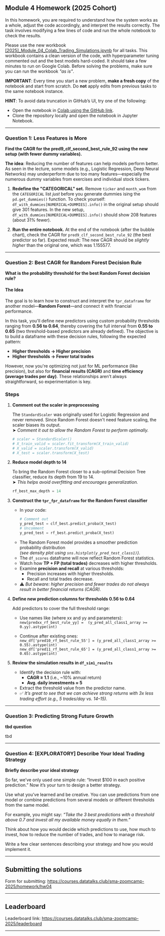 ## Module 4 Homework (2025 Cohort)

In this homework, you are required to understand how the system works as a whole, adjust the code accordingly, and interpret the results correctly. The task involves modifying a few lines of code and run the whole notebook to check the results.

Please use the new workbook [[2025]_Module_04_Colab_Trading_Simulations.ipynb](https://github.com/DataTalksClub/stock-markets-analytics-zoomcamp/blob/main/04-trading-strategy-and-simulation/%5B2025%5D_Module_04_Colab_Trading_Simulations.ipynb) for all tasks. This workbook contains a clean version of the code, with hyperparameter tuning commented out and the best models hard-coded. It should take a few minutes to run on Google Colab. Before solving the problems, make sure you can run the workbook *"as is"*.

**IMPORTANT**: Every time you start a new problem, **make a fresh copy** of the notebook and start from scratch. Do **not** apply edits from previous tasks to the same notebook instance.

**HINT**: To avoid data truncation in GitHub’s UI, try one of the following:
* Open the notebook in [Colab using the GitHub link](https://colab.research.google.com/github/DataTalksClub/stock-markets-analytics-zoomcamp/blob/main/04-trading-strategy-and-simulation/%5B2025%5D_Module_04_Colab_Trading_Simulations.ipynb).
* Clone the repository locally and open the notebook in Jupyter Notebook.


---
### Question 1: Less Features is More 

**Find the CAGR for the pred9_clf_second_best_rule_92	using the new setup (with fewer dummy variables).**


**The idea**: Reducing the number of features can help models perform better. As seen in the lecture, some models (e.g., Logistic Regression, Deep Neural Networks) may underperform due to too many features—especially the numerous dummy variables from exercises and individual stock tickers.

1) **Redefine the "CATEGORICAL" set.** 
Remove `ticker` and `month_wom` from the `CATEGORICAL` list *just* before you generate dummies ising the `pd.get_dummies()` function. To check yourself: `df_with_dummies[NUMERICAL+DUMMIES].info()` in the original setup should give 301 features. In the new setup, `df_with_dummies[NUMERICAL+DUMMIES].info()` should show 208 features (about 31% fewer).

2) **Run the entire notebook.** 
At the end of the notebook (after the bubble chart), check the CAGR for `pred9_clf_second_best_rule_92` (the best predictor so far). Expected result: The new CAGR should be *slightly higher* than the original one, which was 1.155577.
 
---
### Question 2: Best CAGR for Random Forest Decision Rule

**What is the probability threshold for the best Random Forest decision rule?**


#### **The Idea**

The goal is to learn how to construct and interpret the `tpr_dataframe` for another model—**Random Forest**—and connect it with financial performance.

In this task, you'll define new predictors using custom probability thresholds ranging from **0.56 to 0.64**, thereby covering the full interval from **0.55 to 0.65** (two threshold-based predictors are already defined). The objective is to build a dataframe with these decision rules, following the expected pattern:

- **Higher thresholds → Higher precision**
- **Higher thresholds → Fewer total trades**

However, now you're optimizing not just for ML performance (like precision), but also for **financial results (CAGR)** and **time efficiency (average trades per day)**. These relationships aren’t always straightforward, so experimentation is key.



### Steps

1. **Comment out the scaler in preprocessing**

   The `StandardScaler` was originally used for Logistic Regression and never removed. Since Random Forest doesn't need feature scaling, the scaler biases its output.  
   ➤ *Comment it out to allow the Random Forest to perform optimally.*
   ```python
   # scaler = StandardScaler()
   # X_train_valid = scaler.fit_transform(X_train_valid)
   # X_valid = scaler.transform(X_valid)
   # X_test = scaler.transform(X_test)
   ```

2. **Reduce model depth to 14**

   To bring the Random Forest closer to a sub-optimal Decision Tree classifier, reduce its depth from 19 to 14.  
   ➤ *This helps avoid overfitting and encourages generalization.*
   ```python
   rf_best_max_depth = 14
   ```

3. **Construct the `tpr_fpr_dataframe` for the Random Forest classifier**

   - In your code:
     ```python
     # Comment out
     y_pred_test = clf_best.predict_proba(X_test)
     # Uncomment
     y_pred_test = rf_best.predict_proba(X_test)
     ```
   - The Random Forest model provides a smoother prediction probability distribution  
     *(see density plot using `sns.histplot(y_pred_test_class1)`)*.
   - The `df_scores` dataframe will now reflect Random Forest statistics.
   - Watch how **TP + FP (total trades)** decreases with higher thresholds.
   - Examine **precision and recall** at various thresholds:
     - Precision increases with higher thresholds.
     - Recall and total trades decrease.
   - ⚠️ *But beware: higher precision and fewer trades do not always result in better financial returns (CAGR).*

4. **Define new prediction columns for thresholds 0.56 to 0.64**

   Add predictors to cover the full threshold range:
   - Use names like (where xx and yy and parameters):  
     `new[predxx_rf_best_rule_yy] =  (y_pred_all_class1_array >= 0.yy).astype(int)`  

   - Continue after existing ones:  
     `new_df['pred10_rf_best_rule_55'] = (y_pred_all_class1_array >= 0.55).astype(int)`  
     `new_df['pred11_rf_best_rule_65'] = (y_pred_all_class1_array >= 0.65).astype(int)`

5. **Review the simulation results in `df_sim1_results`**

   - Identify the decision rule with:
     - **CAGR ≥ 1.1** (i.e., ~10% annual return)
     - **Avg. daily investments ≈ 5**
   - Extract the threshold value from the predictor name.
   - ✅ *It’s great to see that we can achieve strong returns with 3x less trading effort (e.g., 5 trades/day vs. 14–15).*


---
### Question 3: Predicting Strong Future Growth
**tbd question**

tbd

---
### Question 4:  [EXPLORATORY] Describe Your Ideal Trading Strategy
**Briefly describe your ideal strategy**

So far, we’ve only used one simple rule: “Invest $100 in each positive prediction.” Now it’s your turn to design a better strategy.

Use what you’ve learned and be creative. You can use predictions from one model or combine predictions from several models or different thresholds from the same model.

For example, you might say: *“Take the 3 best predictions with a threshold above 0.7 and invest all my available money equally in them.”*

Think about how you would decide which predictions to use, how much to invest, how to reduce the number of trades, and how to manage risk.

Write a few clear sentences describing your strategy and how you would implement it.

---
## Submitting the solutions

Form for submitting: https://courses.datatalks.club/sma-zoomcamp-2025/homework/hw04

---
## Leaderboard

Leaderboard link: https://courses.datatalks.club/sma-zoomcamp-2025/leaderboard

---